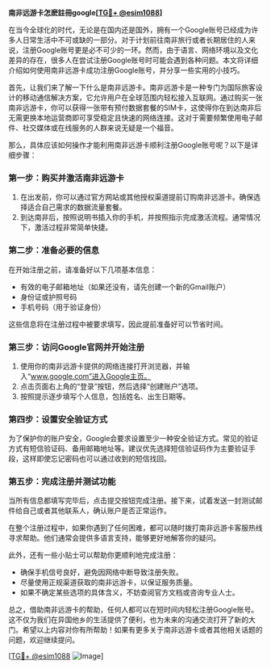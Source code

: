 **南非远游卡怎麽註冊google[[TG💪+ @esim1088](https://t.me/s/esim1088)]**

在当今全球化的时代，无论是在国内还是国外，拥有一个Google账号已经成为许多人日常生活中不可或缺的一部分。对于计划前往南非旅行或者长期居住的人来说，注册Google账号更是必不可少的一环。然而，由于语言、网络环境以及文化差异的存在，很多人在尝试注册Google账号时可能会遇到各种问题。本文将详细介绍如何使用南非远游卡成功注册Google账号，并分享一些实用的小技巧。

首先，让我们来了解一下什么是南非远游卡。南非远游卡是一种专门为国际旅客设计的移动通信解决方案，它允许用户在全球范围内轻松接入互联网。通过购买一张南非远游卡，你可以获得一张带有预付数据套餐的SIM卡，这使得你在到达南非后无需更换本地运营商即可享受稳定且快速的网络连接。这对于需要频繁使用电子邮件、社交媒体或在线服务的人群来说无疑是一个福音。

那么，具体应该如何操作才能利用南非远游卡顺利注册Google账号呢？以下是详细步骤：

### 第一步：购买并激活南非远游卡

1. 在出发前，你可以通过官方网站或其他授权渠道提前订购南非远游卡。确保选择适合自己需求的数据流量套餐。
2. 到达南非后，按照说明书插入你的手机，并按照指示完成激活流程。通常情况下，激活过程非常简单快捷。

### 第二步：准备必要的信息

在开始注册之前，请准备好以下几项基本信息：
- 有效的电子邮箱地址（如果还没有，请先创建一个新的Gmail账户）
- 身份证或护照号码
- 手机号码（用于验证身份）

这些信息将在注册过程中被要求填写，因此提前准备好可以节省时间。

### 第三步：访问Google官网并开始注册

1. 使用你的南非远游卡提供的网络连接打开浏览器，并输入“www.google.com”进入Google主页。
2. 点击页面右上角的“登录”按钮，然后选择“创建账户”选项。
3. 按照提示逐步填写个人信息，包括姓名、出生日期等。

### 第四步：设置安全验证方式

为了保护你的账户安全，Google会要求设置至少一种安全验证方式。常见的验证方式有短信验证码、备用邮箱地址等。建议优先选择短信验证码作为主要验证手段，这样即使忘记密码也可以通过收到的短信找回。

### 第五步：完成注册并测试功能

当所有信息都填写完毕后，点击提交按钮完成注册。接下来，试着发送一封测试邮件给自己或者其他联系人，确认账户是否正常运作。

在整个注册过程中，如果你遇到了任何困难，都可以随时拨打南非远游卡客服热线寻求帮助。他们通常会提供多语言支持，能够更好地解答你的疑问。

此外，还有一些小贴士可以帮助你更顺利地完成注册：
- 确保手机信号良好，避免因网络中断导致注册失败。
- 尽量使用正规渠道获取的南非远游卡，以保证服务质量。
- 如果不确定某些选项的具体含义，不妨查阅官方文档或咨询专业人士。

总之，借助南非远游卡的帮助，任何人都可以在短时间内轻松注册Google账号。这不仅为我们在异国他乡的生活提供了便利，也为未来的沟通交流打开了新的大门。希望以上内容对你有所帮助！如果有更多关于南非远游卡或者其他相关话题的问题，欢迎继续提问。

[[TG💪+ @esim1088](https://t.me/s/esim1088) ![Image](https://i.postimg.cc/4NQfJmqS/Snipaste-2025-05-13-00-14-12.png)]